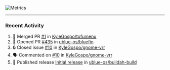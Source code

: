 ![Metrics](https://metrics.lecoq.io/KyleGospo?template=classic&base=header%2C%20activity%2C%20community%2C%20repositories%2C%20metadata&base.indepth=false&base.hireable=false&base.skip=false&config.timezone=America%2FLos_Angeles)

---
### Recent Activity
<!--START_SECTION:activity-->
1. 🎉 Merged PR [#1](https://github.com/KyleGospo/tofumenu/pull/1) in [KyleGospo/tofumenu](https://github.com/KyleGospo/tofumenu)
2. 💪 Opened PR [#435](https://github.com/ublue-os/bluefin/pull/435) in [ublue-os/bluefin](https://github.com/ublue-os/bluefin)
3. 🔒 Closed issue [#10](https://github.com/KyleGospo/gnome-vrr/issues/10) in [KyleGospo/gnome-vrr](https://github.com/KyleGospo/gnome-vrr)
4. 🗣 Commented on [#10](https://github.com/KyleGospo/gnome-vrr/issues/10#issuecomment-1691053323) in [KyleGospo/gnome-vrr](https://github.com/KyleGospo/gnome-vrr)
5. 🚀 Published release [Initial release](https://github.com/ublue-os/buildah-build/releases/tag/v1) in [ublue-os/buildah-build](https://github.com/ublue-os/buildah-build)
<!--END_SECTION:activity-->
